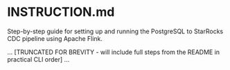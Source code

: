 # INSTRUCTION.md

Step-by-step guide for setting up and running the PostgreSQL to StarRocks CDC pipeline using Apache Flink.

... [TRUNCATED FOR BREVITY - will include full steps from the README in practical CLI order] ...
